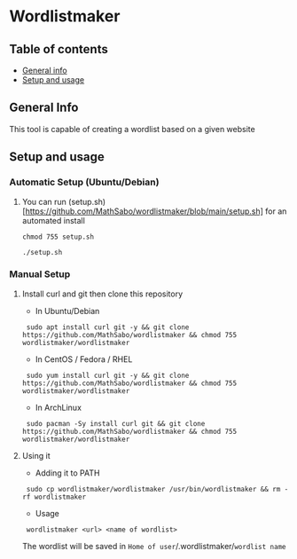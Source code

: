 # Wordlistmaker #

## Table of contents

* [General info](#general-info)
* [Setup and usage](#Setup-and-usage)

## General Info

This tool is capable of creating a wordlist based on a given website

## Setup and usage

### Automatic Setup (Ubuntu/Debian)

1. You can run (setup.sh)[https://github.com/MathSabo/wordlistmaker/blob/main/setup.sh] for an automated install
   ```
   chmod 755 setup.sh
   ```
   ```
   ./setup.sh
   ```

### Manual Setup

1. Install curl and git then clone this repository
    * In Ubuntu/Debian
    ```
     sudo apt install curl git -y && git clone https://github.com/MathSabo/wordlistmaker && chmod 755 wordlistmaker/wordlistmaker
    ```
    * In CentOS / Fedora / RHEL
    ```
     sudo yum install curl git -y && git clone https://github.com/MathSabo/wordlistmaker && chmod 755 wordlistmaker/wordlistmaker
    ```
    * In ArchLinux
    ```
     sudo pacman -Sy install curl git && git clone https://github.com/MathSabo/wordlistmaker && chmod 755 wordlistmaker/wordlistmaker
    ```
2. Using it
    * Adding it to PATH
    ```
     sudo cp wordlistmaker/wordlistmaker /usr/bin/wordlistmaker && rm -rf wordlistmaker
    ```

    * Usage
    ```
     wordlistmaker <url> <name of wordlist>
    ```
    The wordlist will be saved in `Home of user`/.wordlistmaker/`wordlist name`

